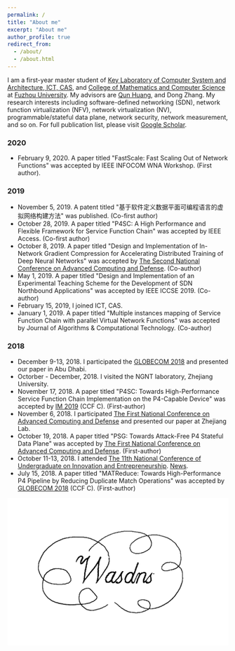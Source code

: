 ```yaml
---
permalink: /
title: "About me"
excerpt: "About me"
author_profile: true
redirect_from: 
  - /about/
  - /about.html
---
```


I am a first-year master student of [Key Laboratory of Computer System and Architecture, ICT, CAS](http://english.ict.cas.cn/rh/rd/200908/t20090820_33353.html), and [College of Mathematics and Computer Science](http://cmcs.fzu.edu.cn/website/f/homepage) at [Fuzhou University](http://www.fzu.edu.cn/). 
My advisors are [Qun Huang](http://huangqundl.github.io/), and Dong Zhang.
My research interests including software-defined networking (SDN), network function virtualization (NFV), network virtualization (NV), programmable/stateful data plane, network security, network measurement, and so on.
For full publication list, please visit [Google Scholar](https://scholar.google.com/citations?hl=zh-CN&view_op=list_works&gmla=AJsN-F7mwLtmmveYgPqnvrwz0vssxbPuaRvXt4Mf-xzX8cFlpSDM23Xykt_WeXsYvXQGtMHY9PFcAPlUu53BkheHRCIIgtwHl7V3es07fWh74i_JO4HoVo0&user=ZMdsjDUAAAAJ).

### 2020

- February 9, 2020. A paper titled "FastScale: Fast Scaling Out of Network Functions" was accepted by IEEE INFOCOM WNA Workshop. (First author).

### 2019

- November 5, 2019. A patent titled "基于软件定义数据平面可编程语言的虚拟网络构建方法" was published. (Co-first author)
- October 28, 2019. A paper titled "P4SC: A High Performance and Flexible Framework for Service Function Chain" was accepted by IEEE Access. (Co-first author)
- October 8, 2019. A paper titled "Design and Implementation of In-Network Gradient Compression for Accelerating Distributed Training of Deep Neural Networks" was accepted by [The Second National Conference on Advanced Computing and Defense](http://cacd.xintongconference.com/zh-CN/web/page?mid=264&pid=Home). (Co-author)
- May 1, 2019. A paper titled "Design and Implementation of an Experimental Teaching Scheme for the Development of SDN Northbound Applications" was accepted by IEEE ICCSE 2019. (Co-author)
- February 15, 2019, I joined ICT, CAS.
- January 1, 2019. A paper titled "Multiple instances mapping of Service Function Chain with parallel Virtual Network Functions" was accepted by Journal of Algorithms & Computational Technology. (Co-author)

### 2018

- December 9-13, 2018. I participated the [GLOBECOM 2018](http://globecom2018.ieee-globecom.org/) and presented our paper in Abu Dhabi. 
- Octorber - December, 2018. I visited the NGNT laboratory, Zhejiang University. 
- November 17, 2018. A paper titled "P4SC: Towards High-Performance Service Function Chain Implementation on the P4-Capable Device" was accepted by [IM 2019](http://im2019.ieee-im.org) (CCF C). (First-author)
- November 6, 2018. I participated [The First National Conference on Advanced Computing and Defense](http://cacd.xintongconference.com/zh-CN/web/page?mid=264&pid=Home) and presented our paper at Zhejiang Lab.
- October 19, 2018. A paper titled "PSG: Towards Attack-Free P4 Stateful Data Plane" was accepted by [The First National Conference on Advanced Computing and Defense](http://cacd.xintongconference.com/zh-CN/web/page?mid=264&pid=Home). (First-author)
- October 11-13, 2018. I attended [The 11th National Conference of Undergraduate on Innovation and Entrepreneurship](http://gjcxcy.bjtu.edu.cn/Index.aspx). [News](http://news.fzu.edu.cn/html/fdyw/2018/10/16/677c41ee-b257-4131-a49b-56815515fb2f.html).
- July 15, 2018. A paper titled "MATReduce: Towards High-Performance P4 Pipeline by Reducing Duplicate Match Operations" was accepted by [GLOBECOM 2018](http://globecom2018.ieee-globecom.org/) (CCF C). (First-author)

![](../images/wasdns.jpg)
